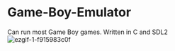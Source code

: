 # Game-Boy-Emulator
Can run most Game Boy games. Written in C and SDL2
![ezgif-1-f915983c0f](https://github.com/user-attachments/assets/4c8b1b3b-d28a-49da-a8d7-aa0eba2e9790)
